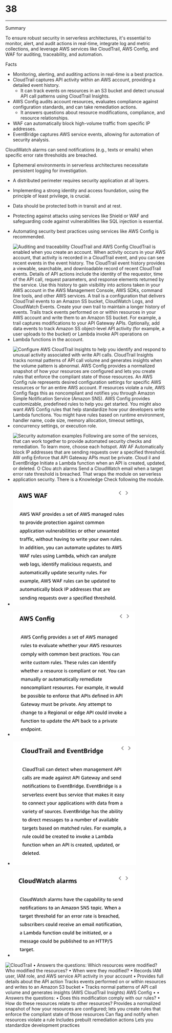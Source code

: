 # 38



---

Summary

To ensure robust security in serverless architectures, it's essential to monitor, alert, and audit actions in real-time, integrate log and metric collections, and leverage AWS services like CloudTrail, AWS Config, and WAF for auditing, traceability, and automation.

Facts

- Monitoring, alerting, and auditing actions in real-time is a best practice.
- CloudTrail captures API activity within an AWS account, providing a detailed event history.
  - It can track events on resources in an S3 bucket and detect unusual API call patterns using CloudTrail Insights.
- AWS Config audits account resources, evaluates compliance against configuration standards, and can take remediation actions.
  - It answers questions about resource modifications, compliance, and resource relationships.
- WAF can automatically block high-volume traffic from specific IP addresses.
- EventBridge captures AWS service events, allowing for automation of security analysis.



CloudWatch alarms can send notifications (e.g., texts or emails) when specific error rate thresholds are breached.

- Ephemeral environments in serverless architectures necessitate persistent logging for investigation.
- A distributed perimeter requires security application at all layers.
- Implementing a strong identity and access foundation, using the principle of least privilege, is crucial.
- Data should be protected both in transit and at rest.
- Protecting against attacks using services like Shield or WAF and safeguarding code against vulnerabilities like SQL injection is essential.
- Automating security best practices using services like AWS Config is recommended.
- ![Auditing and traceability CloudTrail and AWS Config CloudTrail is enabled when you create an account. When activity occurs in your AWS account, that activity is recorded in a CloudTrail event, and you can see recent events in the event history. The CloudTrail event history provides a viewable, searchable, and downloadable record of recent CloudTrail events. Details of API actions include the identity of the requestor, time of the API call, request parameters, and response elements returned by the service. Use this history to gain visibility into actions taken in your AWS account in the AWS Management Console, AWS SDKs, command line tools, and other AWS services. A trail is a configuration that delivers CloudTrail events to an Amazon SS bucket, CloudWatch Logs, and CloudWatch Events. Create your own trail to maintain a longer history of events. Trails track events performed on or within resources in your AWS account and write them to an Amazon SS bucket. For example, a trail captures modifications to your API Gateway APIs. Optionally, add data events to track Amazon SS object-level API activity (for example, a user uploads to the bucket) or Lambda invoke API operations on Lambda functions in the account. ](../../../media/AWS-Developing-Serverless-Solutions-on-AWS-Module-10-38-image1.png)



- ![Configure AWS CloudTrail Insights to help you identify and respond to unusual activity associated with write API calls. CloudTrail Insights tracks normal patterns of API call volume and generates insights when the volume pattern is abnormal. AWS Config provides a normalized snapshot of how your resources are configured and lets you create rules that enforce the compliant state of those resources. An AWS Config rule represents desired configuration settings for specific AWS resources or for an entire AWS account. If resources violate a rule, AWS Config flags this as noncompliant and notifies you through Amazon Simple Notification Service (Amazon SNS). AWS Config provides customizable, predefined rules to help you get started. You might also want AWS Config rules that help standardize how your developers write Lambda functions. You might have rules based on runtime environment, handler name, code size, memory allocation, timeout settings, concurrency settings, or execution role. ](../../../media/AWS-Developing-Serverless-Solutions-on-AWS-Module-10-38-image2.png)



- ![Security automation examples Following are some of the services, that can work together to provide automated security checks and remediation. To learn more, choose each hotspot. AW AF Automatically block IP addresses that are sending requests over a specified threshold. AW onfig Enforce that API Gateway APIs must be private. Cloud il and EventBridge Initiate a Lambda function when an API is created, updated, or deleted. O Clou atch alarms Send a CloudWatch email when a target error rate threshold is breached. That wraps the module on serverless application security. There is a Knowledge Check following the module. ](../../../media/AWS-Developing-Serverless-Solutions-on-AWS-Module-10-38-image3.png)



- ![AWS WAF AWS WAF provides a set of AWS managed rules to provide protection against common application vulnerabilities or other unwanted traffic, without having to write your own rules. In addition, you can automate updates to AWS WAF rules using Lambda, which can analyze web logs, identify malicious requests, and automatically update security rules. For example, AWS WAF rules can be updated to automatically block IP addresses that are sending requests over a specified threshold. ](../../../media/AWS-Developing-Serverless-Solutions-on-AWS-Module-10-38-image4.png)



- ![AWS Config AWS Config provides a set of AWS managed rules to evaluate whether your AWS resources comply with common best practices. You can write custom rules. These rules can identify whether a resource is compliant or not. You can manually or automatically remediate noncompliant resources. For example, it would be possible to enforce that APIs defined in API Gateway must be private. Any attempt to change to a Regional or edge API could invoke a function to update the API back to a private endpoint. ](../../../media/AWS-Developing-Serverless-Solutions-on-AWS-Module-10-38-image5.png)



- ![CloudTrail and EventBridge CloudTrail can detect when management API calls are made against API Gateway and send notifications to EventBridge. EventBridge is a serverless event bus service that makes it easy to connect your applications with data from a variety of sources. EventBridge has the ability to direct messages to a number of available targets based on matched rules. For example, a rule could be created to invoke a Lambda function when an API is created, updated, or deleted. ](../../../media/AWS-Developing-Serverless-Solutions-on-AWS-Module-10-38-image6.png)



- ![](../../../media/AWS-Developing-Serverless-Solutions-on-AWS-Module-10-38-image7.png)







![CloudTrail • Answers the questions: Which resources were modified? Who modified the resources? • When were they modified? • Records IAM user, IAM role, and AWS service API activity in your account • Provides full details about the API action Tracks events performed on or within resources and writes to an Amazon S3 bucket • Tracks normal patterns of API call volume and generates insights (AWS CloudTrail Insights) AWS Config • • Answers the questions: • Does this modification comply with our rules? • How do these resources relate to other resources? Provides a normalized snapshot of how your resources are configured; lets you create rules that enforce the compliant state of those resources Can flag and notify when resources violate a rule Includes prebuilt remediation actions Lets you standardize development practices ](../../../media/AWS-Developing-Serverless-Solutions-on-AWS-Module-10-38-image8.png)











